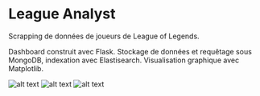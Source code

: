 # League Analyst

Scrapping de données de joueurs de League of Legends.

Dashboard construit avec Flask. Stockage de données et requêtage sous MongoDB, indexation avec Elastisearch. Visualisation graphique avec Matplotlib.



![alt text](https://i.imgur.com/oNNME0H.png)
![alt text](https://i.imgur.com/TTsFaK8.png)
![alt text](https://i.imgur.com/cuaX1nL.png)
